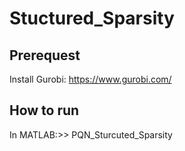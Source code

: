 # Stuctured_Sparsity

## Prerequest
Install Gurobi: https://www.gurobi.com/ 

## How to run
In MATLAB:>> PQN_Sturcuted_Sparsity
